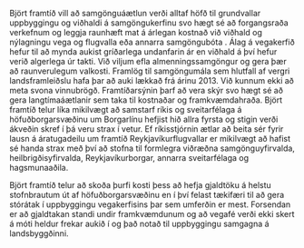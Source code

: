 Björt framtíð vill að samgönguáætlun verði alltaf höfð til grundvallar uppbyggingu og viðhaldi á samgöngukerfinu svo hægt sé að forgangsraða verkefnum og leggja raunhæft mat á árlegan kostnað við viðhald og nýlagningu vega og flugvalla eða annarra samgöngubóta . Álag á vegakerfið hefur til að mynda aukist gríðarlega undanfarin ár en viðhald á því hefur verið algerlega úr takti. Við viljum efla almenningssamgöngur og gera þær að raunverulegum valkosti. Framlög til samgöngumála sem hlutfall af vergri landsframleiðslu hafa þar að auki lækkað frá árinu 2013. Við kunnum ekki að meta svona vinnubrögð. Framtíðarsýnin þarf að vera skýr svo hægt sé að gera langtímaáætlanir sem taka til kostnaðar og framkvæmdahraða.
Björt framtíð telur líka mikilvægt að samstarf ríkis og sveitarfélaga á höfuðborgarsvæðinu um Borgarlínu hefjist hið allra fyrsta og stigin verði ákveðin skref í þá veru strax í vetur.
Ef ríkisstjórnin ætlar að beita sér fyrir lausn á áratugadeilu um framtíð Reykjavíkurflugvallar er mikilvægt að hafist sé handa strax með því að stofna til formlegra viðræðna samgönguyfirvalda, heilbrigðisyfirvalda, Reykjavíkurborgar, annarra sveitarfélaga og hagsmunaaðila.

Björt framtíð telur að skoða þurfi kosti þess að hefja gjaldtöku á helstu stofnbrautum út af höfuðborgarsvæðinu en í því felast tækifæri til að gera stórátak í uppbyggingu vegakerfisins þar sem umferðin er mest. Forsendan er að gjaldtakan standi undir framkvæmdunum og að vegafé verði ekki skert á móti heldur frekar aukið í og það notað til uppbyggingu samgagna á landsbyggðinni.
